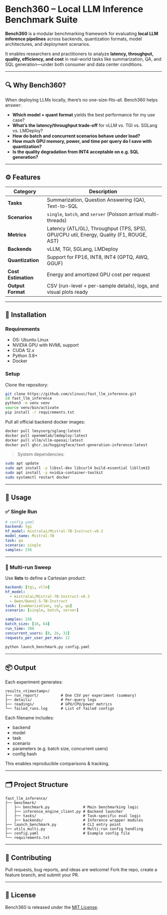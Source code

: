 # Bench360 – Local LLM Inference Benchmark Suite

**Bench360** is a modular benchmarking framework for evaluating **local LLM inference pipelines** across backends, quantization formats, model architectures, and deployment scenarios.

It enables researchers and practitioners to analyze **latency, throughput, quality, efficiency, and cost** in real-world tasks like summarization, QA, and SQL generation—under both consumer and data center conditions.

---

## 🔍 Why Bench360?

When deploying LLMs locally, there’s no one-size-fits-all. Bench360 helps answer:

- **Which model + quant format** yields the best performance for my use case?
- **What’s the latency/throughput trade-off** for vLLM vs. TGI vs. SGLang vs. LMDeploy?
- **How do batch and concurrent scenarios behave under load?**
- **How much GPU memory, power, and time per query do I save with quantization?**
- **Is the quality degradation from INT4 acceptable on e.g. SQL generation?**

---

## ⚙️ Features

| Category            | Description                                                                 |
|---------------------|-----------------------------------------------------------------------------|
| **Tasks**           | Summarization, Question Answering (QA), Text-to-SQL                         |
| **Scenarios**       | `single`, `batch`, and `server` (Poisson arrival multi-threads)             |
| **Metrics**         | Latency (ATL/GL), Throughput (TPS, SPS), GPU/CPU util, Energy, Quality (F1, ROUGE, AST) |
| **Backends**        | vLLM, TGI, SGLang, LMDeploy                                                 |
| **Quantization**    | Support for FP16, INT8, INT4 (GPTQ, AWQ, GGUF)                              |
| **Cost Estimation** | Energy and amortized GPU cost per request                                   |
| **Output Format**   | CSV (run-level + per-sample details), logs, and visual plots ready          |

---

## 🧱 Installation

### Requirements

- OS: Ubuntu Linux
- NVIDIA GPU with NVML support
- CUDA 12.x
- Python 3.8+
- Docker

### Setup

Clone the repository:

```bash
git clone https://github.com/slinusc/fast_llm_inference.git
cd fast_llm_inference
python3 -m venv venv
source venv/bin/activate
pip install -r requirements.txt
```

Pull all official backend docker images:

```bash
docker pull lmsysorg/sglang:latest
docker pull openmmlab/lmdeploy:latest
docker pull vllm/vllm-openai:latest
docker pull ghcr.io/huggingface/text-generation-inference:latest
````

> System dependencies:
```bash
sudo apt update
sudo apt install -y libssl-dev libcurl4 build-essential libllvm15
sudo apt install -y nvidia-container-toolkit
sudo systemctl restart docker
```

---

## 🚀 Usage

### ✅ Single Run

```yaml
# config.yaml
backend: tgi
hf_model: mistralai/Mistral-7B-Instruct-v0.3
model_name: Mistral-7B
task: qa
scenario: single
samples: 256
```

---

### 🔁 Multi-run Sweep

Use **lists** to define a Cartesian product:

```yaml
backend: [tgi, vllm]
hf_model:
  - mistralai/Mistral-7B-Instruct-v0.3
  - Qwen/Qwen2.5-7B-Instruct
task: [summarization, sql, qa]
scenario: [single, batch, server]

samples: 256
batch_size: [16, 64]
run_time: 300
concurrent_users: [8, 16, 32]
requests_per_user_per_min: 12
```

```bash
python launch_benchmark.py config.yaml
```

---

## 📦 Output

Each experiment generates:

```
results_<timestamp>/
├── run_report/          # One CSV per experiment (summary)
├── details/             # Per-query logs
├── readings/            # GPU/CPU/power metrics
└── failed_runs.log      # List of failed configs
```

Each filename includes:

* backend
* model
* task
* scenario
* parameters (e.g. batch size, concurrent users)
* config hash

This enables reproducible comparisons & tracking.

---

## 🗂 Project Structure

```
fast_llm_inference/
├── benchmark/
│   ├── benchmark.py               # Main benchmarking logic
│   ├── inference_engine_client.py # Backend launcher
│   ├── tasks/                     # Task-specific eval logic
│   ├── backends/                  # Inference wrapper modules
├── launch_benchmark.py            # CLI entry point
├── utils_multi.py                 # Multi-run config handling
├── config.yaml                    # Example config file
└── requirements.txt
```

---

## 🧪 Contributing

Pull requests, bug reports, and ideas are welcome!
Fork the repo, create a feature branch, and submit your PR.

---

## 📄 License

Bench360 is released under the [MIT License](LICENSE).

```
